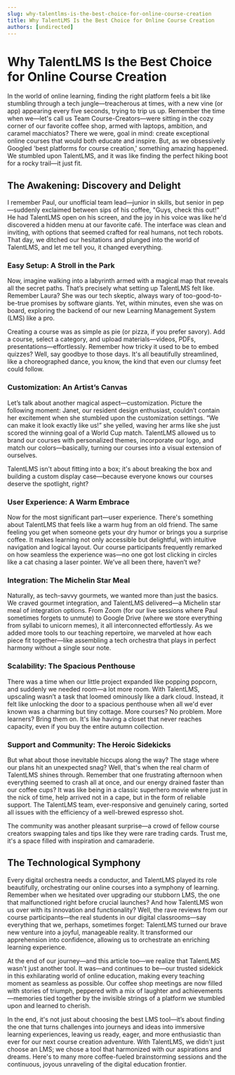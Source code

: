 ```yaml
---
slug: why-talentlms-is-the-best-choice-for-online-course-creation
title: Why TalentLMS Is the Best Choice for Online Course Creation
authors: [undirected]
---
```



# Why TalentLMS Is the Best Choice for Online Course Creation

In the world of online learning, finding the right platform feels a bit like stumbling through a tech jungle—treacherous at times, with a new vine (or app) appearing every five seconds, trying to trip us up. Remember the time when we—let's call us Team Course-Creators—were sitting in the cozy corner of our favorite coffee shop, armed with laptops, ambition, and caramel macchiatos? There we were, goal in mind: create exceptional online courses that would both educate and inspire. But, as we obsessively Googled 'best platforms for course creation,' something amazing happened. We stumbled upon TalentLMS, and it was like finding the perfect hiking boot for a rocky trail—it just fit.

## The Awakening: Discovery and Delight

I remember Paul, our unofficial team lead—junior in skills, but senior in pep—suddenly exclaimed between sips of his coffee, "Guys, check this out!" He had TalentLMS open on his screen, and the joy in his voice was like he'd discovered a hidden menu at our favorite café. The interface was clean and inviting, with options that seemed crafted for real humans, not tech robots. That day, we ditched our hesitations and plunged into the world of TalentLMS, and let me tell you, it changed everything.

### Easy Setup: A Stroll in the Park

Now, imagine walking into a labyrinth armed with a magical map that reveals all the secret paths. That’s precisely what setting up TalentLMS felt like. Remember Laura? She was our tech skeptic, always wary of too-good-to-be-true promises by software giants. Yet, within minutes, even she was on board, exploring the backend of our new Learning Management System (LMS) like a pro.

Creating a course was as simple as pie (or pizza, if you prefer savory). Add a course, select a category, and upload materials—videos, PDFs, presentations—effortlessly. Remember how tricky it used to be to embed quizzes? Well, say goodbye to those days. It's all beautifully streamlined, like a choreographed dance, you know, the kind that even our clumsy feet could follow.

### Customization: An Artist’s Canvas

Let’s talk about another magical aspect—customization. Picture the following moment: Janet, our resident design enthusiast, couldn’t contain her excitement when she stumbled upon the customization settings. “We can make it look exactly like us!” she yelled, waving her arms like she just scored the winning goal of a World Cup match. TalentLMS allowed us to brand our courses with personalized themes, incorporate our logo, and match our colors—basically, turning our courses into a visual extension of ourselves.

TalentLMS isn't about fitting into a box; it's about breaking the box and building a custom display case—because everyone knows our courses deserve the spotlight, right?

### User Experience: A Warm Embrace

Now for the most significant part—user experience. There's something about TalentLMS that feels like a warm hug from an old friend. The same feeling you get when someone gets your dry humor or brings you a surprise coffee. It makes learning not only accessible but delightful, with intuitive navigation and logical layout. Our course participants frequently remarked on how seamless the experience was—no one got lost clicking in circles like a cat chasing a laser pointer. We’ve all been there, haven’t we?

### Integration: The Michelin Star Meal

Naturally, as tech-savvy gourmets, we wanted more than just the basics. We craved gourmet integration, and TalentLMS delivered—a Michelin star meal of integration options. From Zoom (for our live sessions where Paul sometimes forgets to unmute) to Google Drive (where we store everything from syllabi to unicorn memes), it all interconnected effortlessly. As we added more tools to our teaching repertoire, we marveled at how each piece fit together—like assembling a tech orchestra that plays in perfect harmony without a single sour note.

### Scalability: The Spacious Penthouse

There was a time when our little project expanded like popping popcorn, and suddenly we needed room—a lot more room. With TalentLMS, upscaling wasn’t a task that loomed ominously like a dark cloud. Instead, it felt like unlocking the door to a spacious penthouse when all we'd ever known was a charming but tiny cottage. More courses? No problem. More learners? Bring them on. It's like having a closet that never reaches capacity, even if you buy the entire autumn collection.

### Support and Community: The Heroic Sidekicks

But what about those inevitable hiccups along the way? The stage where our plans hit an unexpected snag? Well, that's when the real charm of TalentLMS shines through. Remember that one frustrating afternoon when everything seemed to crash all at once, and our energy drained faster than our coffee cups? It was like being in a classic superhero movie where just in the nick of time, help arrived not in a cape, but in the form of reliable support. The TalentLMS team, ever-responsive and genuinely caring, sorted all issues with the efficiency of a well-brewed espresso shot. 

The community was another pleasant surprise—a crowd of fellow course creators swapping tales and tips like they were rare trading cards. Trust me, it's a space filled with inspiration and camaraderie.

## The Technological Symphony

Every digital orchestra needs a conductor, and TalentLMS played its role beautifully, orchestrating our online courses into a symphony of learning. Remember when we hesitated over upgrading our stubborn LMS, the one that malfunctioned right before crucial launches? And how TalentLMS won us over with its innovation and functionality? Well, the rave reviews from our course participants—the real students in our digital classrooms—say everything that we, perhaps, sometimes forget: TalentLMS turned our brave new venture into a joyful, manageable reality. It transformed our apprehension into confidence, allowing us to orchestrate an enriching learning experience.

At the end of our journey—and this article too—we realize that TalentLMS wasn't just another tool. It was—and continues to be—our trusted sidekick in this exhilarating world of online education, making every teaching moment as seamless as possible. Our coffee shop meetings are now filled with stories of triumph, peppered with a mix of laughter and achievements—memories tied together by the invisible strings of a platform we stumbled upon and learned to cherish.

In the end, it's not just about choosing the best LMS tool—it’s about finding the one that turns challenges into journeys and ideas into immersive learning experiences, leaving us ready, eager, and more enthusiastic than ever for our next course creation adventure. With TalentLMS, we didn’t just choose an LMS; we chose a tool that harmonized with our aspirations and dreams. Here's to many more coffee-fueled brainstorming sessions and the continuous, joyous unraveling of the digital education frontier.